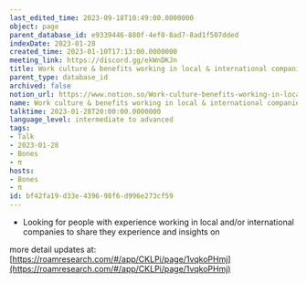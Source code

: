 ```yaml
---
last_edited_time: 2023-09-18T10:49:00.0000000
object: page
parent_database_id: e9339446-880f-4ef0-8ad7-8ad1f507dded
indexDate: 2023-01-28
created_time: 2023-01-10T17:13:00.0000000
meeting_link: https://discord.gg/ekWnDKJn
title: Work culture & benefits working in local & international companies
parent_type: database_id
archived: false
notion_url: https://www.notion.so/Work-culture-benefits-working-in-local-international-companies-bf42fa19d33e439698f6d996e273cf59
name: Work culture & benefits working in local & international companies
talktime: 2023-01-28T20:00:00.0000000
language_level: intermediate to advanced
tags:
- Talk
- 2023-01-28
- Bones
- π
hosts:
- Bones
- π
id: bf42fa19-d33e-4396-98f6-d996e273cf59
---
```


   - Looking for people with experience working in local and/or international companies to share they experience and insights on

more detail updates at:
[https://roamresearch.com/#/app/CKLPi/page/1vqkoPHmj](https://roamresearch.com/#/app/CKLPi/page/1vqkoPHmj)

























